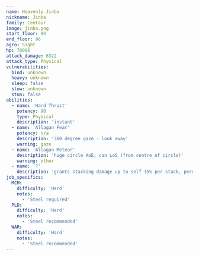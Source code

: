 ```yaml
---
name: Heavenly Jinba
nickname: Jinba
family: Centaur
image: jinba.png
start_floor: 94
end_floor: 96
agro: Sight
hp: 70086
attack_damage: 6322
attack_type: Physical
vulnerabilities:
  bind: unknown
  heavy: unknown
  sleep: false
  slow: unknown
  stun: false
abilities:
  - name: 'Hard Thrust'
    potency: 90
    type: Physical
    description: 'instant'
  - name: 'Allagan Fear'
    potency: n/a
    description: '360 degree gaze - look away'
    warning: gaze
  - name: 'Allagan Meteor'
    description: 'huge circle AoE; can LoS (from centre of circle)'
    warning: other
  - name: '?'
    description: 'grants stacking damage up to self (5% per stack, permanent)'
job_specifics:
  MCH:
    difficulty: 'Hard'
    notes:
      - 'Steel required'
  PLD:
    difficulty: 'Hard'
    notes:
      - 'Steel recommended'
  WAR:
    difficulty: 'Hard'
    notes:
      - 'Steel recommended'
---
```

